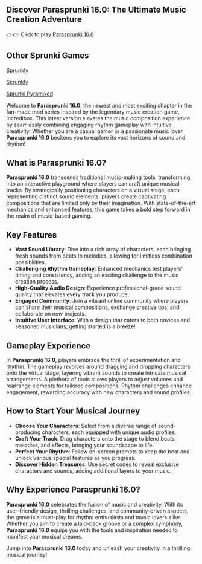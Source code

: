 ## Discover Parasprunki 16.0: The Ultimate Music Creation Adventure

👉👉 Click to play [Parasprunki 16.0](https://sprunkly.org/game/parasprunki-15-0)

## Other Sprunki Games

[Sprunkly](https://sprunkly.org/)

[Scrunkly](https://scrunkly.cc/)

[Sprunki Pyramixed](https://sprunkipyraminx.org/)

Welcome to **Parasprunki 16.0**, the newest and most exciting chapter in the fan-made mod series inspired by the legendary music creation game, Incredibox. This latest version elevates the music composition experience by seamlessly combining engaging rhythm gameplay with intuitive creativity. Whether you are a casual gamer or a passionate music lover, **Parasprunki 16.0** beckons you to explore its vast horizons of sound and rhythm!

## What is Parasprunki 16.0?

**Parasprunki 16.0** transcends traditional music-making tools, transforming into an interactive playground where players can craft unique musical tracks. By strategically positioning characters on a virtual stage, each representing distinct sound elements, players create captivating compositions that are limited only by their imagination. With state-of-the-art mechanics and enhanced features, this game takes a bold step forward in the realm of music-based gaming.

## Key Features

- **Vast Sound Library**: Dive into a rich array of characters, each bringing fresh sounds from beats to melodies, allowing for limitless combination possibilities.
- **Challenging Rhythm Gameplay**: Enhanced mechanics test players’ timing and consistency, adding an exciting challenge to the music creation process.
- **High-Quality Audio Design**: Experience professional-grade sound quality that elevates every track you produce.
- **Engaged Community**: Join a vibrant online community where players can share their musical compositions, exchange creative tips, and collaborate on new projects.
- **Intuitive User Interface**: With a design that caters to both novices and seasoned musicians, getting started is a breeze!

## Gameplay Experience

In **Parasprunki 16.0**, players embrace the thrill of experimentation and rhythm. The gameplay revolves around dragging and dropping characters onto the virtual stage, layering vibrant sounds to create intricate musical arrangements. A plethora of tools allows players to adjust volumes and rearrange elements for tailored compositions. Rhythm challenges enhance engagement, rewarding accuracy with new characters and sound profiles.

## How to Start Your Musical Journey

- **Choose Your Characters**: Select from a diverse range of sound-producing characters, each equipped with unique audio profiles.
- **Craft Your Track**: Drag characters onto the stage to blend beats, melodies, and effects, bringing your soundscape to life.
- **Perfect Your Rhythm**: Follow on-screen prompts to keep the beat and unlock various special features as you progress.
- **Discover Hidden Treasures**: Use secret codes to reveal exclusive characters and sounds, adding additional layers to your music.

## Why Experience Parasprunki 16.0?

**Parasprunki 16.0** celebrates the fusion of music and creativity. With its user-friendly design, thrilling challenges, and community-driven aspects, the game is a must-play for rhythm enthusiasts and music lovers alike. Whether you aim to create a laid-back groove or a complex symphony, **Parasprunki 16.0** equips you with the tools and inspiration needed to manifest your musical dreams.

Jump into **Parasprunki 16.0** today and unleash your creativity in a thrilling musical journey!